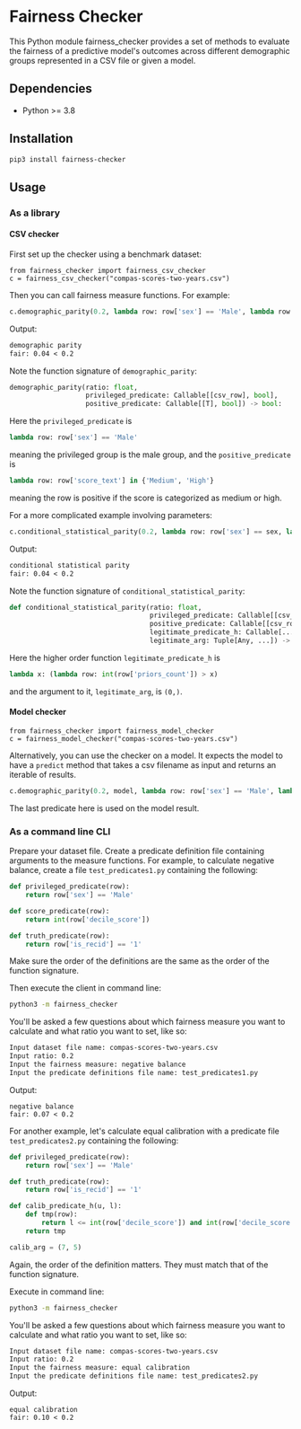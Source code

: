# Fairness Checker

This Python module fairness_checker provides a set of methods to evaluate the fairness of a predictive model's outcomes across different demographic groups represented in a CSV file or given a model.

## Dependencies

* Python >= 3.8

## Installation

```bash
pip3 install fairness-checker
```

## Usage

### As a library

#### CSV checker

First set up the checker using a benchmark dataset:

```python3
from fairness_checker import fairness_csv_checker
c = fairness_csv_checker("compas-scores-two-years.csv")
```

Then you can call fairness measure functions. For example:

```python
c.demographic_parity(0.2, lambda row: row['sex'] == 'Male', lambda row: row['score_text'] in {'Medium', 'High'})
```

Output:

```txt
demographic parity
fair: 0.04 < 0.2
```

Note the function signature of `demographic_parity`:
```python
demographic_parity(ratio: float,
                   privileged_predicate: Callable[[csv_row], bool],
                   positive_predicate: Callable[[T], bool]) -> bool:
```

Here the `privileged_predicate` is

```python
lambda row: row['sex'] == 'Male'
```

meaning the privileged group is the male group, and the `positive_predicate` is

```python
lambda row: row['score_text'] in {'Medium', 'High'}
```

meaning the row is positive if the score is categorized as medium or high.

For a more complicated example involving parameters:

```python
c.conditional_statistical_parity(0.2, lambda row: row['sex'] == sex, lambda row: row['score_text'] in {'Medium', 'High'}, lambda x: (lambda row: int(row['priors_count']) > x), (0,))
```

Output:
```txt
conditional statistical parity
fair: 0.04 < 0.2
```

Note the function signature of `conditional_statistical_parity`:
```python
def conditional_statistical_parity(ratio: float,
                                   privileged_predicate: Callable[[csv_row], bool],
                                   positive_predicate: Callable[[csv_row], bool],
                                   legitimate_predicate_h: Callable[..., Callable[[csv_row], bool]],
                                   legitimate_arg: Tuple[Any, ...]) -> bool:
```

Here the higher order function `legitimate_predicate_h` is

```python
lambda x: (lambda row: int(row['priors_count']) > x)
```

and the argument to it, `legitimate_arg`, is `(0,)`.

#### Model checker

```python3
from fairness_checker import fairness_model_checker
c = fairness_model_checker("compas-scores-two-years.csv")
```

Alternatively, you can use the checker on a model. It expects the model
to have a `predict` method that takes a csv filename as input and
returns an iterable of results.

```python
c.demographic_parity(0.2, model, lambda row: row['sex'] == 'Male', lambda Y: Y == 1)
```

The last predicate here is used on the model result.

### As a command line CLI

Prepare your dataset file. Create a predicate definition file containing arguments to the measure functions. For example, to calculate negative balance, create a file `test_predicates1.py` containing the following:

```python
def privileged_predicate(row):
    return row['sex'] == 'Male'

def score_predicate(row):
    return int(row['decile_score'])

def truth_predicate(row):
    return row['is_recid'] == '1'
```

Make sure the order of the definitions are the same as the order of the function signature.

Then execute the client in command line:

```bash
python3 -m fairness_checker
```

You'll be asked a few questions about which fairness measure you want to calculate and what ratio you want to set, like so:

```txt
Input dataset file name: compas-scores-two-years.csv
Input ratio: 0.2
Input the fairness measure: negative balance
Input the predicate definitions file name: test_predicates1.py
```

Output:

```
negative balance
fair: 0.07 < 0.2
```

For another example, let's calculate equal calibration with a predicate file `test_predicates2.py` containing the following:

```python
def privileged_predicate(row):
    return row['sex'] == 'Male'

def truth_predicate(row):
    return row['is_recid'] == '1'

def calib_predicate_h(u, l):
    def tmp(row):
        return l <= int(row['decile_score']) and int(row['decile_score']) <= u
    return tmp

calib_arg = (7, 5)
```

Again, the order of the definition matters. They must match that of the function signature.

Execute in command line:

```bash
python3 -m fairness_checker
```

You'll be asked a few questions about which fairness measure you want to calculate and what ratio you want to set, like so:

```txt
Input dataset file name: compas-scores-two-years.csv
Input ratio: 0.2
Input the fairness measure: equal calibration
Input the predicate definitions file name: test_predicates2.py
```

Output:

```
equal calibration
fair: 0.10 < 0.2
```

